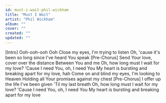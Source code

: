 ```yaml
---
id: must-i-wait-phil-wickham
title: "Must I Wait"
artist: "Phil Wickham"
album: ""
cover: ""
created: ""
updated: ""
---
```


[Intro]
Ooh-ooh-ooh
Ooh
Close my eyes, I'm trying to listen
Oh, 'cause it's been so long since I've heard You speak
[Pre-Chorus]
Send Your love, cover over the distance
Between You and me
Oh, how long must I wait for my love?
'Cause I need You, oh, I need You
My heart is bursting and breaking apart for my love, hah
Come on and blind my eyes, I'm looking to Heaven
Holding all Your promises against my chest
[Pre-Chorus]
I offer up the life I've been given
'Til my last breath
Oh, how long must I wait for my love?
'Cause I need You, oh, I need You
My heart is bursting and breaking apart for my love